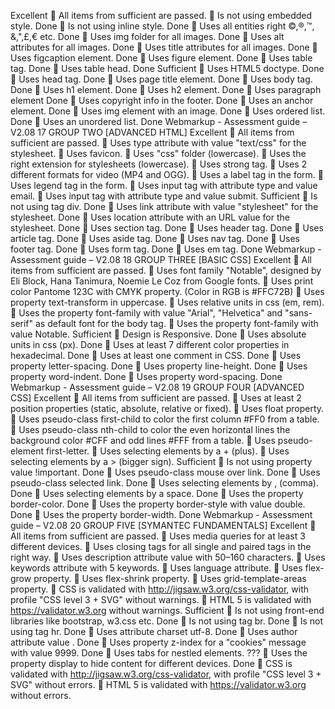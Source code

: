 Excellent
 All items from sufficient are passed.
 Is not using embedded style. Done
 Is not using inline style. Done
 Uses all entities right ©,®,™, &,",£,€ etc. Done
 Uses img folder for all images. Done
 Uses alt attributes for all images. Done
 Uses title attributes for all images. Done
 Uses figcaption element. Done
 Uses figure element. Done
 Uses table tag. Done
 Uses table head. Done
Sufficient
 Uses HTML5 doctype. Done
 Uses head tag. Done
 Uses page title element. Done
 Uses body tag. Done
 Uses h1 element. Done
 Uses h2 element. Done
 Uses paragraph element Done
 Uses copyright info in the footer. Done
 Uses an anchor element. Done
 Uses img element with an image. Done
 Uses ordered list. Done
 Uses an unordered list. Done
Webmarkup - Assessment guide – V2.08
17
GROUP TWO [ADVANCED HTML]
Excellent
 All items from sufficient are passed.
 Uses type attribute with value "text/css" for the stylesheet.
 Uses favicon.
 Uses "css" folder (lowercase).
 Uses the right extension for stylesheets (lowercase).
 Uses strong tag.
 Uses 2 different formats for video (MP4 and OGG).
 Uses a label tag in the form.
 Uses legend tag in the form.
 Uses input tag with attribute type and value email.
 Uses input tag with attribute type and value submit.
 Sufficient
 Is not using tag div. Done
 Uses link attribute with value "stylesheet" for the stylesheet. Done
 Uses location attribute with an URL value for the stylesheet. Done
 Uses section tag. Done
 Uses header tag. Done
 Uses article tag. Done
 Uses aside tag. Done
 Uses nav tag. Done
 Uses footer tag. Done
 Uses form tag. Done
 Uses em tag. Done
Webmarkup - Assessment guide – V2.08
18
GROUP THREE [BASIC CSS]
Excellent
 All items from sufficient are passed.
 Uses font family "Notable", designed by Eli Block, Hana Tanimura, Noemie Le Coz
from Google fonts.
 Uses print color Pantome 123C with CMYK property. (Color in RGB is #FFC72B)
 Uses property text-transform in uppercase.
 Uses relative units in css (em, rem).
 Uses the property font-family with value "Arial", "Helvetica" and "sans-serif" as
default font for the body tag.
 Uses the property font-family with value Notable.
Sufficient
 Design is Responsive. Done
 Uses absolute units in css (px). Done
 Uses at least 7 different color properties in hexadecimal. Done
 Uses at least one comment in CSS. Done
 Uses property letter-spacing. Done
 Uses property line-height. Done
 Uses property word-indent. Done
 Uses property word-spacing. Done
Webmarkup - Assessment guide – V2.08
19
GROUP FOUR [ADVANCED CSS]
Excellent
 All items from sufficient are passed.
 Uses at least 2 position properties (static, absolute, relative or fixed).
 Uses float property.
 Uses pseudo-class first-child to color the first column #FF0 from a table.
 Uses pseudo-class nth-child to color the even horizontal lines the background
color #CFF and odd lines #FFF from a table.
 Uses pseudo-element first-letter.
 Uses selecting elements by a + (plus).
 Uses selecting elements by a > (bigger sign).
Sufficient
 Is not using property value !important. Done
 Uses pseudo-class mouse over link. Done
 Uses pseudo-class selected link. Done
 Uses selecting elements by , (comma). Done
 Uses selecting elements by a space. Done
 Uses the property border-color. Done
 Uses the property border-style with value double. Done
 Uses the property border-width. Done
Webmarkup - Assessment guide – V2.08
20
GROUP FIVE [SYMANTEC FUNDAMENTALS]
Excellent
 All items from sufficient are passed.
 Uses media queries for at least 3 different devices.
 Uses closing tags for all single and paired tags in the right way.
 Uses description attribute value with 50–160 characters.
 Uses keywords attribute with 5 keywords.
 Uses language attribute.
 Uses flex-grow property.
 Uses flex-shrink property.
 Uses grid-template-areas property.
 CSS is validated with http://jigsaw.w3.org/css-validator, with profile "CSS level 3 +
SVG" without warnings.
 HTML 5 is validated with https://validator.w3.org without warnings.
Sufficient
 Is not using front-end libraries like bootstrap, w3.css etc. Done
 Is not using tag br. Done
 Is not using tag hr. Done
 Uses attribute charset utf-8. Done
 Uses author attribute value . Done
 Uses property z-index for a "cookies" message with value 9999. Done
 Uses tabs for nestled elements. ???
 Uses the property display to hide content for different devices. Done
 CSS is validated with http://jigsaw.w3.org/css-validator, with profile "CSS level 3 +
SVG" without errors.
 HTML 5 is validated with https://validator.w3.org without errors.
